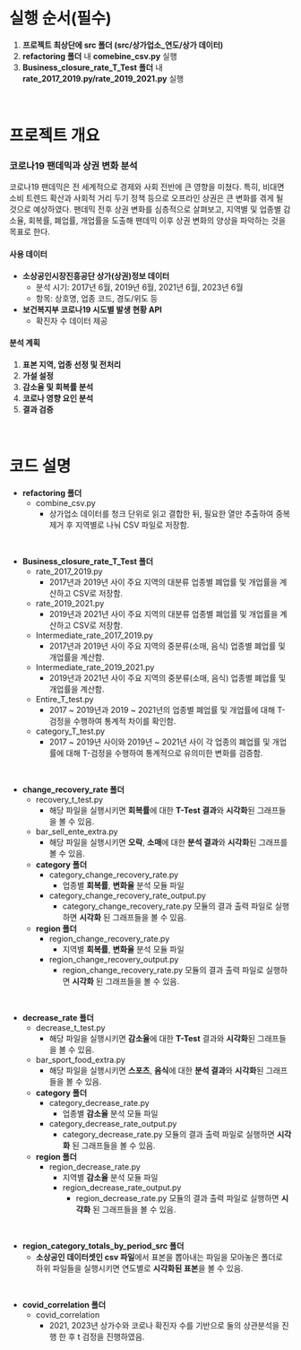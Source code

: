 # 실행 순서(필수)
1. **프로젝트 최상단에 src 폴더 (src/상가업소_연도/상가 데이터)**  
2. **refactoring 폴더** 내 **comebine_csv.py** 실행
3. **Business_closure_rate_T_Test 폴더** 내 **rate_2017_2019.py/rate_2019_2021.py** 실행


<br/>

# 프로젝트 개요
### 코로나19 팬데믹과 상권 변화 분석

코로나19 팬데믹은 전 세계적으로 경제와 사회 전반에 큰 영향을 미쳤다. 
특히, 비대면 소비 트렌드 확산과 사회적 거리 두기 정책 등으로 오프라인 상권은 큰 변화를 겪게 될 것으로 예상하였다.
팬데믹 전후 상권 변화를 심층적으로 살펴보고, 지역별 및 업종별 감소율, 회복률, 폐업률, 개업률을 도출해 
팬데믹 이후 상권 변화의 양상을 파악하는 것을 목표로 한다.




#### **사용 데이터**
- **소상공인시장진흥공단 상가(상권)정보 데이터**
  - 분석 시기: 2017년 6월, 2019년 6월, 2021년 6월, 2023년 6월
  - 항목: 상호명, 업종 코드, 경도/위도 등
- **보건복지부 코로나19 시도별 발생 현황 API**
  - 확진자 수 데이터 제공


#### **분석 계획**
1. **표본 지역, 업종 선정 및 전처리**
2. **가설 설정**
3. **감소율 및 회복률 분석**
4. **코로나 영향 요인 분석**
6. **결과 검증**


<br/>


# 코드 설명

- **refactoring 폴더**
    - combine_csv.py
        - 상가업소 데이터를 청크 단위로 읽고 결합한 뒤, 필요한 열만 추출하여 중복 제거 후 지역별로 나눠 CSV 파일로 저장함.

<br/>

- **Business_closure_rate_T_Test 폴더**
    - rate_2017_2019.py
        - 2017년과 2019년 사이 주요 지역의 대분류 업종별 폐업률 및 개업률을 계산하고 CSV로 저장함.
    - rate_2019_2021.py
        - 2019년과 2021년 사이 주요 지역의 대분류 업종별 폐업률 및 개업률을 계산하고 CSV로 저장함.
    - Intermediate_rate_2017_2019.py
        - 2017년과 2019년 사이 주요 지역의 중분류(소매, 음식) 업종별 폐업률 및 개업률을 계산함.
    - Intermediate_rate_2019_2021.py
        - 2019년과 2021년 사이 주요 지역의 중분류(소매, 음식) 업종별 폐업률 및 개업률을 계산함.
    - Entire_T_test.py
        - 2017 ~ 2019년과 2019 ~ 2021년의 업종별 폐업률 및 개업률에 대해 T-검정을 수행하여 통계적 차이를 확인함.
    - category_T_test.py
        - 2017 ~ 2019년 사이와 2019년 ~ 2021년 사이 각 업종의 폐업률 및 개업률에 대해 T-검정을 수행하여 통계적으로 유의미한 변화를 검증함.

<br/>

- **change_recovery_rate 폴더**
    - recovery_t_test.py
        - 해당 파일을 실행시키면 **회복률**에 대한 **T-Test 결과**와 **시각화**된 그래프들을 볼 수 있음.
    - bar_sell_ente_extra.py
        - 해당 파일을 실행시키면 **오락**, **소매**에 대한 **분석 결과**와 **시각화**된 그래프를 볼 수 있음.
    - **category 폴더**
        - category_change_recovery_rate.py
            - 업종별 **회복률**, **변화율** 분석 모듈 파일
        - category_change_recovery_rate_output.py
            - category_change_recovery_rate.py 모듈의 결과 출력 파일로 실행하면 **시각화** 된 그래프들을 볼 수 있음.
    - **region 폴더**
        - region_change_recovery_rate.py
            - 지역별 **회복률**, **변화율** 분석 모듈 파일
        - region_change_recovery_output.py
            - region_change_recovery_rate.py 모듈의 결과 출력 파일로 실행하면 **시각화** 된 그래프들을 볼 수 있음.

<br/>

- **decrease_rate 폴더**
    - decrease_t_test.py
        - 해당 파일을 실행시키면 **감소율**에 대한 **T-Test** 결과와 **시각화**된 그래프들을 볼 수 있음.
    - bar_sport_food_extra.py
        - 해당 파일을 실행시키면 **스포츠**, **음식**에 대한 **분석 결과**와 **시각화**된 그래프들을 볼 수 있음.
    - **category 폴더**
        - category_decrease_rate.py
            - 업종별 **감소율** 분석 모듈 파일
        - category_decrease_rate_output.py
            - category_decrease_rate.py 모듈의 결과 출력 파일로 실행하면 **시각화** 된 그래프들을 볼 수 있음.
    - **region 폴더**
        - region_decrease_rate.py
            - 지역별 **감소율** 분석 모듈 파일
            - region_decrease_rate_output.py
                - region_decrease_rate.py 모듈의 결과 출력 파일로 실행하면 **시각화** 된 그래프들을 볼 수 있음.

<br/>

- **region_category_totals_by_period_src 폴더**
    - **소상공인 데이터셋인 csv 파일**에서 표본을 뽑아내는 파일을 모아놓은 폴더로 하위 파일들을 실행시키면 연도별로 **시각화된 표본**을 볼 수 있음.

<br/>

- **covid_correlation 폴더**
    - covid_correlation
        - 2021, 2023년 상가수와 코로나 확진자 수를 기반으로 둘의 상관분석을 진행 한 후 t 검정을 진행하였음.
